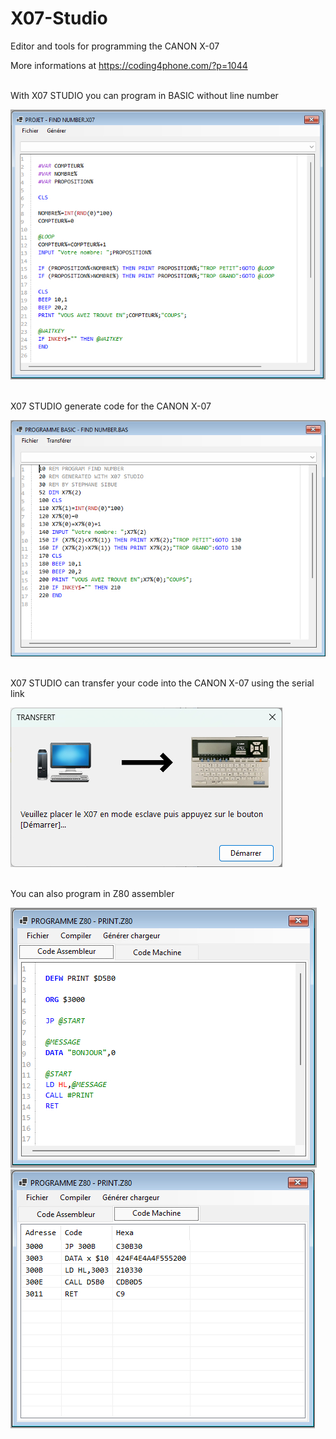 # X07-Studio
Editor and tools for programming the CANON X-07

More informations at https://coding4phone.com/?p=1044

<br />
With X07 STUDIO you can program in BASIC without line number <br />

![Alt text](./Images/x07_img24.jpg?raw=true "With X07 STUDIO you can program in BASIC without line number")

<br />
X07 STUDIO generate code for the CANON X-07 <br />

![Alt text](./Images/x07_img25.jpg?raw=true "X07 STUDIO generate code for the CANON X-07")

<br />
X07 STUDIO can transfer your code into the CANON X-07 using the serial link <br />

![Alt text](./Images/x07_img26.jpg?raw=true "X07 STUDIO can transfer your code into the CANON X-07 using the serial link")

<br />
You can also program in Z80 assembler <br />

![Alt text](./Images/x07_img31.jpg?raw=true "You can also program in Z80 assembler")
![Alt text](./Images/x07_img32.jpg?raw=true "You can also program in Z80 assembler")

